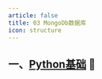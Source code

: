 ```yaml
---
article: false
title: 03 MongoDb数据库
icon: structure
---
```


## 一、[Python基础](/python/1、Python基础/)  :clown_face:
